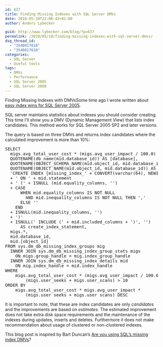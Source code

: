 ```yaml
---
id: 637
title: Finding Missing Indexes with SQL Server DMVs
date: 2010-05-10T22:06:43+01:00
author: Anders Lybecker

guid: http://www.lybecker.com/blog/?p=637
permalink: /2010/05/10/finding-missing-indexes-with-sql-server-dmvs/
dsq_thread_id:
  - "3540817618"
  - "3540817618"
categories:
  - SQL Server
  - Useful tools
tags:
  - DMVs
  - Perfornance
  - SQL Server 2005
  - SQL Server 2008
---
```

Finding Missing Indexes with DMVsSome time ago I wrote written about [easy index wins for SQL Server 2005](http://www.lybecker.com/blog/2008/12/01/easy-win-index-candidates-on-sql-server-2005/ "Anders Lybeckers Weblog - Easy win – index candidates on SQL Server 2005").

SQL server maintains statistics about indexes you should consider creating. This time I’ll show you a DMV (Dynamic Management View) that lists index candidates. This method works for SQL Server 2005 SP2 and later versions.

The query is based on three DMVs and returns index candidates where the calculated improvement is more than 10%:

<pre class="brush: sql; title: ; notranslate" title="">SELECT
  migs.avg_total_user_cost * (migs.avg_user_impact / 100.0) * (migs.user_seeks + migs.user_scans) AS improvement_measure_pct,
  QUOTENAME(db_name(mid.database_id)) AS [database],
  QUOTENAME(OBJECT_SCHEMA_NAME(mid.object_id, mid.database_id)) AS [schema],
  QUOTENAME(OBJECT_NAME(mid.object_id, mid.database_id)) AS [table],
  'CREATE INDEX [missing_index_' + CONVERT(varchar(64), NEWID()) + ']'
  + ' ON ' + mid.statement
  + ' (' + ISNULL (mid.equality_columns, '')
  + CASE
      WHEN mid.equality_columns IS NOT NULL
	    AND mid.inequality_columns IS NOT NULL THEN ','
      ELSE ''
    END
  + ISNULL(mid.inequality_columns, '')
  + ')'
  + ISNULL(' INCLUDE (' + mid.included_columns + ')', '')
	  AS create_index_statement,
  migs.*,
  mid.database_id,
  mid.[object_id]
FROM sys.dm_db_missing_index_groups mig
  INNER JOIN sys.dm_db_missing_index_group_stats migs
	ON migs.group_handle = mig.index_group_handle
  INNER JOIN sys.dm_db_missing_index_details mid
	ON mig.index_handle = mid.index_handle
WHERE
	migs.avg_total_user_cost * (migs.avg_user_impact / 100.0) *
		(migs.user_seeks + migs.user_scans) &gt; 10
ORDER BY
	migs.avg_total_user_cost * migs.avg_user_impact *
		(migs.user_seeks + migs.user_scans) DESC
</pre>

It is important to note, that these are index candidates are only _candidates_ and the improvements are based on _estimates_. The estimated improvement does not take extra disk space requirements and the maintenance of the indexes during updates, inserts and deletes. Furthermore it does not make recommendation about usage of clustered or non-clustered indexes.

This blog post is inspired by Bart Duncan&#8217;s [Are you using SQL&#8217;s missing index DMVs](http://blogs.msdn.com/bartd/archive/2007/07/19/are-you-using-sql-s-missing-index-dmvs.aspx "Bart Duncan's SQL WebLog")?
